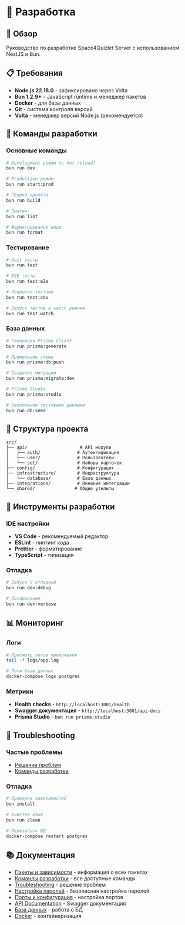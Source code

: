 # 🔧 Разработка

## 🎯 Обзор

Руководство по разработке Space4Quizlet Server с использованием NestJS и Bun.

## 📋 Требования

- **Node.js 22.18.0** - зафиксировано через Volta
- **Bun 1.2.9+** - JavaScript runtime и менеджер пакетов
- **Docker** - для базы данных
- **Git** - система контроля версий
- **Volta** - менеджер версий Node.js (рекомендуется)

## 🚀 Команды разработки

### Основные команды

```bash
# Development режим (с hot reload)
bun run dev

# Production режим
bun run start:prod

# Сборка проекта
bun run build

# Линтинг
bun run lint

# Форматирование кода
bun run format
```

### Тестирование

```bash
# Unit тесты
bun run test

# E2E тесты
bun run test:e2e

# Покрытие тестами
bun run test:cov

# Запуск тестов в watch режиме
bun run test:watch
```

### База данных

```bash
# Генерация Prisma Client
bun run prisma:generate

# Применение схемы
bun run prisma:db:push

# Создание миграции
bun run prisma:migrate:dev

# Prisma Studio
bun run prisma:studio

# Заполнение тестовыми данными
bun run db:seed
```

## 📁 Структура проекта

```
src/
├── api/                    # API модули
│   ├── auth/              # Аутентификация
│   ├── user/              # Пользователи
│   └── set/               # Наборы карточек
├── config/                # Конфигурация
├── infrastructure/        # Инфраструктура
│   └── database/          # База данных
├── integrations/          # Внешние интеграции
└── shared/               # Общие утилиты
```

## 🔧 Инструменты разработки

### IDE настройки

- **VS Code** - рекомендуемый редактор
- **ESLint** - линтинг кода
- **Prettier** - форматирование
- **TypeScript** - типизация

### Отладка

```bash
# Запуск с отладкой
bun run dev:debug

# Логирование
bun run dev:verbose
```

## 📊 Мониторинг

### Логи

```bash
# Просмотр логов приложения
tail -f logs/app.log

# Логи базы данных
docker-compose logs postgres
```

### Метрики

- **Health checks** - `http://localhost:3001/health`
- **Swagger документация** - `http://localhost:3001/api-docs`
- **Prisma Studio** - `bun run prisma:studio`

## 🐛 Troubleshooting

### Частые проблемы

- [Решение проблем](troubleshooting.md)
- [Команды разработки](commands.md)

### Отладка

```bash
# Проверка зависимостей
bun install

# Очистка кэша
bun run clean

# Перезапуск БД
docker-compose restart postgres
```

## 📚 Документация

- [Пакеты и зависимости](packages.md) - информация о всех пакетах
- [Команды разработки](commands.md) - все доступные команды
- [Troubleshooting](troubleshooting.md) - решение проблем
- [Настройка паролей](password-setup.md) - безопасная настройка паролей
- [Порты и конфигурация](ports.md) - настройка портов
- [API Documentation](api-docs.md) - Swagger документация
- [База данных](../database/README.md) - работа с БД
- [Docker](../docker/README.md) - контейнеризация
